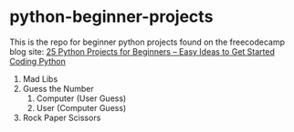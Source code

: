 # python-beginner-projects
This is the repo for beginner python projects found on the freecodecamp blog site: [25 Python Projects for Beginners – Easy Ideas to Get Started Coding Python](https://www.freecodecamp.org/news/python-projects-for-beginners/)

1. Mad Libs
2. Guess the Number
   1. Computer (User Guess)
   2. User (Computer Guess)
3. Rock Paper Scissors